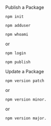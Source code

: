 
Publish a Package

```
npm init
```

```
npm adduser
```

```
npm whoami
```
or
```
npm login
```

```
npm publish
```

Update a Package

```
npm version patch
```
or
```
npm version minor.
```
or
```
npm version major.
```
